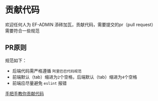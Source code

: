 # 贡献代码
欢迎任何人为 EF-ADMIN 添砖加瓦，贡献代码，需要提交的pr（pull
request）需要符合一些规范
## PR原则

规范如下：

- 后端代码需严格遵循 `阿里巴巴代码规范`
- 前端默认（tab）缩进为`2`个空格，后端默认（tab）缩进为`4`个空格
- 前端应尽量避免 `eslint` 报错

 [手把手教你贡献代码](https://www.cnblogs.com/wenber/p/3630921.html)
